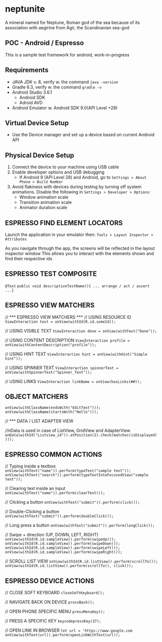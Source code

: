 # neptunite

A mineral named for Neptune, Roman god of the sea because of its association with aegirine from Àgir, the Scandinavian sea-god

## POC - Android / Espresso

This is a sample test framework for android, work-in-progress

## Requirements

* JAVA JDK v. 8, verify w. the command `java -version`
* Gradle 6.3, verify w. the command `gradle -v`
* Android Studio 3.6.1
  * Android SDK
  * Adroid AVD
* Android Emulator w. Android SDK 9.0(API Level +28)

## Virtual Device Setup

* Use the Device manager and set up a device based on current Android API

## Physical Device Setup

1. Connect the device to your machine using USB cable
2. Enable developer options and USB debugging
   * If Android 9 (API Level 28) and Android, go to `Settings > About Phone > Build Number`
3. Avoid flakiness with devices during testing by turning off system animations. Disable the following in `Settings > Developer > Options`:
   * Window animation scale
   * Transition animation scale
   * Animator duration scale

## ESPRESSO FIND ELEMENT LOCATORS
Launch the application in your emulator then:
`Tools > Layout Inspector > Attributes`

As you navigate through the app, the screens will be reflected in the layout inspector window
This allows you to interact with the elements shown and find their respective ids

## ESPRESSO TEST COMPOSITE
`@Test`
   `public void descriptiveTestName(){ ... arrange / act / assert ...}`

## ESPRESSO VIEW MATCHERS

// *** ESPRESSO VIEW MATCHERS ***
// USING RESOURCE ID
`ViewInteraction test = onView(withId(R.id.someId));`

// USING VISIBLE TEXT
`ViewInteraction done = onView(withText("Done"));`

// USING CONTENT DESCRIPTION
`ViewInteraction profile = onView(withContentDescription("profile"));`

// USING HINT TEXT
`ViewInteraction hint = onView(withHint("Simple hint"));`

// USING SPINNER TEXT
`ViewInteraction spinnerText = onView(withSpinnerText("Spinner_Text"));`

// USING LINKS
`ViewInteraction linkName = onView(hasLinks(##));`

## OBJECT MATCHERS

`onView(withClassName(endsWith("EditText")));`
`onView(withClassName(startsWith("Hello")));`

// *** DATA / LIST ADAPTER VIEW

//nData is used in case of ListView, GridView and AdapterView
`onData(withId("Listview_id")).atPosition(2).check(matches(isDisplayed()));`

## ESPRESSO COMMON ACTIONS

// Typing inside a textbox
`onView(withText("name")).perform(typeText("sample text"));`
`onView(withText("search")).perform(typeTextIntoFocusedView("sample text"));`

// Clearing text inside an input
`onView(withText("name")).perform(clearText());`

// Clicking a button
`onView(withText("submit")).perform(click());`

// Double-Clicking a button
`onView(withText("submit")).perform(doubleClick());`

// Long press a button
`onView(withText("submit")).perform(longClick());`

// Swipe + direction (UP, DOWN, LEFT, RIGHT)
`onView(withId(R.id.sampleView)).perform(swipeUp());`
`onView(withId(R.id.sampleView)).perform(swipeDown());`
`onView(withId(R.id.sampleView)).perform(swipeLeft());`
`onView(withId(R.id.sampleView)).perform(swipeRight());`

// SCROLL LIST VIEW
`onView(withId(R.id.listView)).perform(scrollTo());`
`onView(withId(R.id.listView)).perform(scrollTo(), click());`

## ESPRESSO DEVICE ACTIONS

// CLOSE SOFT KEYBOARD
`closeSoftKeyboard();`

// NAVIGATE BACK ON DEVICE
`pressBack();`

// OPEN PHONE SPECIFIC MENU
`pressMenuKey();`

// PRESS A SPECIFIC KEY
`keycodepressKey(37);`

// OPEN LINK IN BROWSER
`let url = 'https://www.google.com`
`onView(withText(url)).perform(openLinkWithText(url));`
